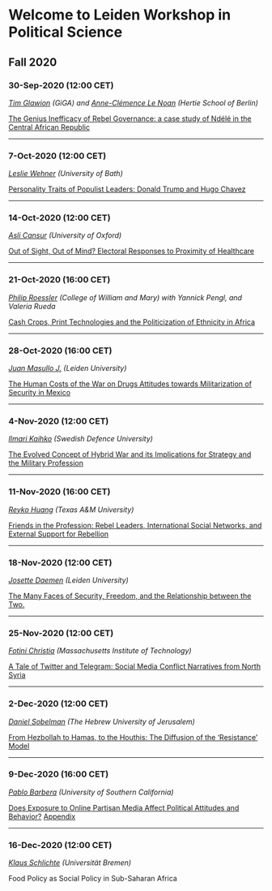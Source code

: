  
# Welcome to Leiden Workshop in Political Science 

## Fall 2020

### 30-Sep-2020 (12:00 CET)

*[Tim Glawion](https://www.giga-hamburg.de/en/team/glawion) (GiGA) and [Anne-Clémence Le Noan](https://www.hertie-school.org/en/research/faculty-and-researchers/profile/person/le-noan) (Hertie School of Berlin)*

[The Genius Inefficacy of Rebel Governance: a case study of Ndélé in the Central African Republic](https://www.dropbox.com/s/vb57q8e5mvyuu04/200927%20GlawionLeNoanAcko_RebelGovernanceNdele_draft.pdf?dl=0)

------

### 7-Oct-2020	 (12:00 CET)

*[Leslie Wehner](https://researchportal.bath.ac.uk/en/persons/leslie-wehner) (University of Bath)*

[Personality Traits of Populist Leaders: Donald Trump and Hugo Chavez](https://www.dropbox.com/s/wzukpg3l249fcse/Paper-LTA_TRUMPCHAVEZ_WehnerThiers.pdf?dl=0)

------

### 14-Oct-2020 (12:00 CET)

*[Asli Cansur](https://www.aslicansunar.com/) (University of Oxford)*

[Out of Sight, Out of Mind? Electoral Responses to Proximity of Healthcare](https://www.dropbox.com/s/xax4pa5ot1k11s0/acc_WP.pdf?dl=0)

------

### 21-Oct-2020 (16:00 CET)

*[Philip Roessler](https://philiproessler.net) (College of William and Mary) with Yannick Pengl, and Valeria Rueda*

[Cash Crops, Print Technologies and the Politicization of Ethnicity in Africa](https://www.dropbox.com/s/2sghfowu0abgozk/PRR2020_Ethnicity_WP.pdf?dl=0)

------

### 28-Oct-2020 (16:00 CET)

*[Juan Masullo J.](https://www.juanmasullo.com) (Leiden University)*

[The Human Costs of the War on Drugs Attitudes towards Militarization of Security in Mexico](https://www.dropbox.com/s/ihnch2k9wsijikz/Masullo%26Morisi_HumanCosts_LeidenUniv.pdf?dl=0)

------

### 4-Nov-2020 (12:00 CET)

*[Ilmari Kaihko](https://www.fhs.se/sc/profile-page.html?identity=400.1870c27f163cb98ebe4178f5) (Swedish Defence University)*

[The Evolved Concept of Hybrid War and its Implications for Strategy and the Military Profession](https://www.dropbox.com/s/q9mr69etduvqn8l/K%C3%A4ihk%C3%B6%20-%20The%20Evolved%20Concept%20of%20Hybrid%20War%20and%20its%20Implications%20for%20Strategy%20and%20the%20Military%20Profession.pdf?dl=0)

------
### 11-Nov-2020 (16:00 CET)

*[Reyko Huang](http://www.reykohuang.com/) (Texas A&M University)*

[Friends in the Profession: Rebel Leaders, International Social Networks, and External Support for Rebellion](https://www.dropbox.com/s/uhr3h2eas3dh2es/Huang%20-%20ROLE%20int%27l%20experiences%20Leiden%20paper.pdf?dl=0)

------
### 18-Nov-2020 (12:00 CET)

*[Josette Daemen](https://www.universiteitleiden.nl/en/staffmembers/josette-daemen#tab-2) (Leiden University)*

[The Many Faces of Security, Freedom, and the Relationship between the Two.](https://www.dropbox.com/s/64x92jeyytyqptm/Leiden%20Political%20Science%20Seminar%20presentation%20Josette%20Daemen.pptx?dl=0)

------

### 25-Nov-2020 (12:00 CET)

*[Fotini Christia](http://fotini.mit.edu/) (Massachusetts Institute of Technology)*

[A Tale of Twitter and Telegram: Social Media Conflict Narratives from North Syria](https://www.dropbox.com/s/qz04jatg0lgxhod/Syria_Narratives_First_Draft.pdf?dl=0)

------

### 2-Dec-2020 (12:00 CET)

*[Daniel Sobelman](https://www.linkedin.com/in/daniel-sobelman-24283411/?originalSubdomain=il) (The Hebrew University of Jerusalem)*

[From Hezbollah to Hamas, to the Houthis: The Diffusion of the ‘Resistance’ Model](https://www.dropbox.com/s/5zxm2lbrt7s0peg/Sobelman_Israel_Hamas_Nov_2020.pdf?dl=0)

------

### 9-Dec-2020 (16:00 CET)

*[Pablo Barbera](http://pablobarbera.com/) (University of Southern California)*

[Does Exposure to Online Partisan Media Affect Political Attitudes and Behavior?](https://www.dropbox.com/s/5o1k3kep8hx6pv5/GBMY_main.pdf?dl=0) [Appendix](https://www.dropbox.com/s/6gzwhk8w9az2rrt/GBMY_SM.pdf?dl=0)

------

### 16-Dec-2020 (12:00 CET)

*[Klaus Schlichte](https://www.iniis.uni-bremen.de/personen/klaus-schlichte) (Universität Bremen)*

Food Policy as Social Policy in Sub-Saharan Africa

